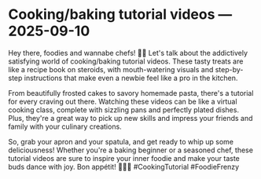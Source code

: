 # Cooking/baking tutorial videos — 2025-09-10

Hey there, foodies and wannabe chefs! 🍴🔥 Let's talk about the addictively satisfying world of cooking/baking tutorial videos. These tasty treats are like a recipe book on steroids, with mouth-watering visuals and step-by-step instructions that make even a newbie feel like a pro in the kitchen.

From beautifully frosted cakes to savory homemade pasta, there's a tutorial for every craving out there. Watching these videos can be like a virtual cooking class, complete with sizzling pans and perfectly plated dishes. Plus, they're a great way to pick up new skills and impress your friends and family with your culinary creations.

So, grab your apron and your spatula, and get ready to whip up some deliciousness! Whether you're a baking beginner or a seasoned chef, these tutorial videos are sure to inspire your inner foodie and make your taste buds dance with joy. Bon appétit! 🍰🍝🔪 #CookingTutorial #FoodieFrenzy